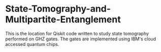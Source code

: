 # State-Tomography-and-Multipartite-Entanglement
This is the location for Qiskit code written to study state tomography performed on GHZ gates. The gates are implemented using IBM's cloud accessed quantum chips.
